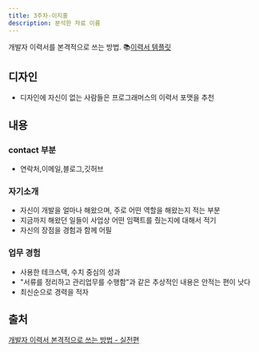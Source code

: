 ```yaml
---
title: 3주차-이지홍
description: 분석한 자료 이름
---
```


개발자 이력서를 본격적으로 쓰는 방법. 
📚[이력서 템플릿](https://fern-freeze-290.notion.site/c2bf144144e44c1da2b8dceec2701404)

## 디자인
- 디자인에 자신이 없는 사람들은 프로그래머스의 이력서 포맷을 추천

## 내용

### contact 부분
- 연락처,이메일,블로그,깃허브

### 자기소개
- 자신이 개발을 얼마나 해왔으며, 주로 어떤 역할을 해왔는지 적는 부분
- 지금까지 해왔던 일들이 사업상 어떤 임팩트를 줬는지에 대해서 적기
- 자신의 장점을 경험과 함께 어필

### 업무 경험
- 사용한 테크스택, 수치 중심의 성과
- "서류를 정리하고 관리업무를 수행함"과 같은 추상적인 내용은 안적는 편이 낫다
- 최신순으로 경력을 적자


## 출처
[개발자 이력서 본격적으로 쓰는 방법 - 실전편](https://www.youtube.com/watch?v=eqVCfhsWIV0&t=2s)
